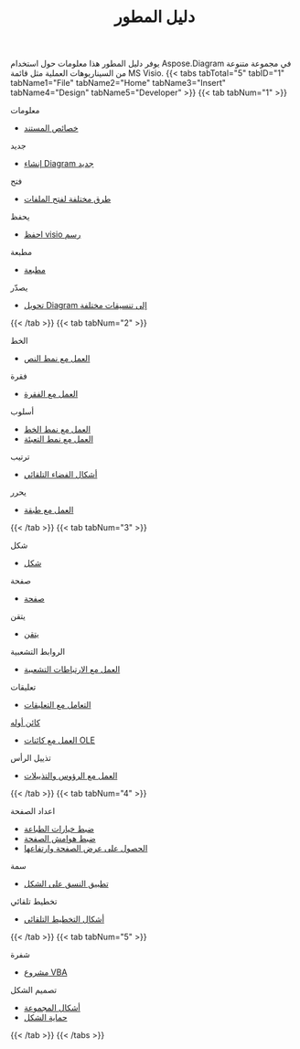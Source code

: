 ﻿---
title: دليل المطور
type: docs
weight: 50
url: /ar/java/developer-guide/
---
يوفر دليل المطور هذا معلومات حول استخدام Aspose.Diagram في مجموعة متنوعة من السيناريوهات العملية مثل قائمة MS Visio.
{{< tabs tabTotal="5" tabID="1" tabName1="File" tabName2="Home" tabName3="Insert" tabName4="Design" tabName5="Developer" >}}
{{< tab tabNum="1" >}}
<div class="row">
    <div class="col-md-6">
        <p>معلومات</p>
        <ul>
            <li><a href="/diagram/ar/java/document-properties/">خصائص المستند</a></li>
        </ul>
        <p>جديد</p>
        <ul>
            <li><a href="/diagram/ar/java/your-first-aspose-diagram-application-hello-world/#code-sample-creating-a-new-diagram">إنشاء Diagram جديد</a></li>
        </ul>
        <p>فتح</p>
        <ul>
            <li><a href="/diagram/ar/java/open-visio-document/">طرق مختلفة لفتح الملفات</a></li>
       </ul>
        <p>يحفظ</p>
        <ul>
            <li><a href="/diagram/ar/java/save-visio-document/">احفظ visio رسم</a></li>
        </ul>
    </div>
    <div class="col-md-6">
	   <p>مطبعة</p>
        <ul>
            <li><a href="/diagram/ar/java/working-with-print/">مطبعة</a></li>
        </ul>
        <p>يصدّر</p>
        <ul>
            <li><a href="/diagram/ar/java/converting/">تحويل Diagram إلى تنسيقات مختلفة</a></li>
        </ul>
    </div>
</div>
{{< /tab >}}
{{< tab tabNum="2" >}}
<div class="row">
    <div class="col-md-6">
        <p>الخط</p>
        <ul>
		        <li><a href="/diagram/ar/java/working-with-text/">العمل مع نمط النص</a></li>
        </ul>
       <p>فقرة</p>
        <ul>
		        <li><a href="/diagram/ar/java/working-with-shapes-paragraph/">العمل مع الفقرة</a></li>
        </ul>
       <p>أسلوب</p>
        <ul>
					 <li><a href="/diagram/ar/java/set-visio-shape-s-xform-line-and-fill-data/">العمل مع نمط الخط</a></li>
					 <li><a href="/diagram/ar/java/set-visio-shape-s-xform-line-and-fill-data/">العمل مع نمط التعبئة</a></li>
        </ul>  
        <p>ترتيب</p>
        <ul>
					 <li><a href="/diagram/ar/java/auto-space-a-collection-of-shapes-in-the-visio-page/">أشكال الفضاء التلقائي</a></li>
        </ul>  
        <p>يحرر</p>
        <ul>
            <li><a href="/diagram/ar/java/working-with-layers/">العمل مع طبقة</a></li>
        </ul>                
    </div>
</div>
{{< /tab >}}
{{< tab tabNum="3" >}}
<div class="row">
    <div class="col-md-6">
        <p>شكل</p>
        <ul>
            <li><a href="/diagram/ar/java/add-retrieve-copy-and-read-visio-shape-data/">شكل</a></li>
        </ul>
        <ul>
        </ul>
        <p>صفحة</p>
        <ul>
            <li><a href="/diagram/ar/java/retrieve-get-copy-and-insert-a-page/">صفحة</a></li>
        </ul>
        <p>يتقن</p>    
        <ul>
            <li><a href="/diagram/ar/java/working-with-masters/">يتقن</a></li>
        </ul>
		   <p>الروابط التشعبية</p>
        <ul>
            <li><a href="/diagram/ar/java/working-with-hyperlinks/">العمل مع الارتباطات التشعبية</a></li>
        </ul>
        <p>تعليقات</p>
        <ul>
            <li><a href="/diagram/ar/java/working-with-comments/">التعامل مع التعليقات</a></li>
        </ul>       
    </div>
    <div class="col-md-6">       
        <p><a href="/diagram/ar/java/ole-objects-in-visio-diagram/">كائن أوله</a></p>
        <ul>
            <li><a href="/diagram/ar/java/manipulate-the-embedded-ole-objects-in-visio-diagram/">العمل مع كائنات OLE</a></li>
        </ul>     
        <p>تذييل الرأس</p>
        <ul>
        <li><a href="/diagram/ar/java/working-with-headers-and-footers/">العمل مع الرؤوس والتذييلات</a></li>
        </ul>
    </div>
</div>
{{< /tab >}}
{{< tab tabNum="4" >}}
<div class="row">
    <div class="col-md-6">
        <p>اعداد الصفحة</p>
        <ul>
            <li><a href="/diagram/ar/java/setting-print-options/">ضبط خيارات الطباعة</a></li>
            <li><a href="/diagram/ar/java/setting-margins/">ضبط هوامش الصفحة</a></li>
            <li><a href="/diagram/ar/java/get-paper-width-and-height-of-page/">الحصول على عرض الصفحة وارتفاعها</a></li>
        </ul>    
        <p>سمة</p>
        <ul>
            <li><a href="/diagram/ar/java/apply-theme-to-shape/">تطبيق النسق على الشكل</a></li>
        </ul>
       <p>تخطيط تلقائي</p>
        <ul>
            <li><a href="/diagram/ar/java/create-layout-and-auto-fit-shapes/">أشكال التخطيط التلقائي</a></li>
        </ul>     
    </div>
</div>
{{< /tab >}}
{{< tab tabNum="5" >}}
<div class="row">
    <div class="col-md-6">
        <p>شفرة</p>
        <ul>
         <li><a href="/diagram/ar/java/working-with-vbaproject/">مشروع VBA</a></li>
        </ul>
        <p>تصميم الشكل</p>
        <ul>
         <li><a href="/diagram/ar/java/group-convert-and-verify-shapes/#Group Shapes Programming Sample">أشكال المجموعة</a></li>
         <li><a href="/diagram/ar/java/working-with-protection/">حماية الشكل</a></li>
        </ul>        
    </div>
</div>
{{< /tab >}}
{{< /tabs >}}


